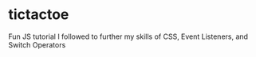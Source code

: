 # tictactoe
Fun JS tutorial I followed to further my skills of CSS, Event Listeners, and Switch Operators
